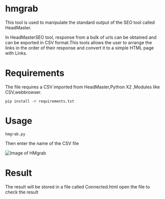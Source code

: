 # hmgrab
This tool is used to manipulate the standard output of the SEO tool called HeadMaster.

In HeadMasterSEO tool, response from a bulk of urls can be obtained and can be exported in CSV format.This tools allows the user to
arrange the links in the order of their response and convert it to a simple HTML page with Links.


# Requirements

The file requires a CSV imported from HeadMaster,Python X2 ,Modules like CSV,webbrowser.

``` pip install -r requirements.txt ```



# Usage

``` hmgrab.py ``` 

Then enter the name of the CSV file

![Image of HMgrab](https://github.com/Tibinsunny/hmgrab/blob/master/screenshot/Screenshot.PNG)

# Result

The result will be stored in a file called Connected.html open the file to check the result
